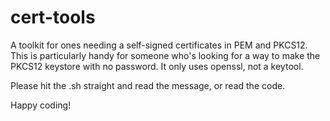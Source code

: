 # cert-tools

A toolkit for ones needing a self-signed certificates in PEM and PKCS12. This is particularly handy for someone who's looking for a way to make the PKCS12 keystore with no password. It only uses openssl, not a keytool. 

Please hit the .sh straight and read the message, or read the code. 

Happy coding!
